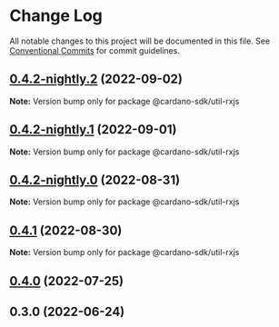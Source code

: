 # Change Log

All notable changes to this project will be documented in this file.
See [Conventional Commits](https://conventionalcommits.org) for commit guidelines.

## [0.4.2-nightly.2](https://github.com/input-output-hk/cardano-js-sdk/compare/@cardano-sdk/util-rxjs@0.4.2-nightly.1...@cardano-sdk/util-rxjs@0.4.2-nightly.2) (2022-09-02)

**Note:** Version bump only for package @cardano-sdk/util-rxjs





## [0.4.2-nightly.1](https://github.com/input-output-hk/cardano-js-sdk/compare/@cardano-sdk/util-rxjs@0.4.2-nightly.0...@cardano-sdk/util-rxjs@0.4.2-nightly.1) (2022-09-01)

**Note:** Version bump only for package @cardano-sdk/util-rxjs





## [0.4.2-nightly.0](https://github.com/input-output-hk/cardano-js-sdk/compare/@cardano-sdk/util-rxjs@0.4.1...@cardano-sdk/util-rxjs@0.4.2-nightly.0) (2022-08-31)

**Note:** Version bump only for package @cardano-sdk/util-rxjs





## [0.4.1](https://github.com/input-output-hk/cardano-js-sdk/compare/@cardano-sdk/util-rxjs@0.4.0...@cardano-sdk/util-rxjs@0.4.1) (2022-08-30)

**Note:** Version bump only for package @cardano-sdk/util-rxjs





## [0.4.0](https://github.com/input-output-hk/cardano-js-sdk/compare/0.3.0...@cardano-sdk/util-rxjs@0.4.0) (2022-07-25)

## 0.3.0 (2022-06-24)
